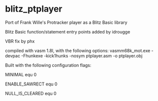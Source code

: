 # blitz_ptplayer
Port of Frank Wille's Protracker player as a Blitz Basic library

Blitz Basic function/statement entry points added by idrougge

VBR fix by phx

compiled with vasm 1.8l, with the following options:
vasmm68k_mot.exe -devpac -Fhunkexe -kick1hunks -nosym  ptplayer.asm -o ptplayer.obj

Built with the following configuration flags:

MINIMAL		equ	0

ENABLE_SAWRECT	equ	0

NULL_IS_CLEARED	equ	0
